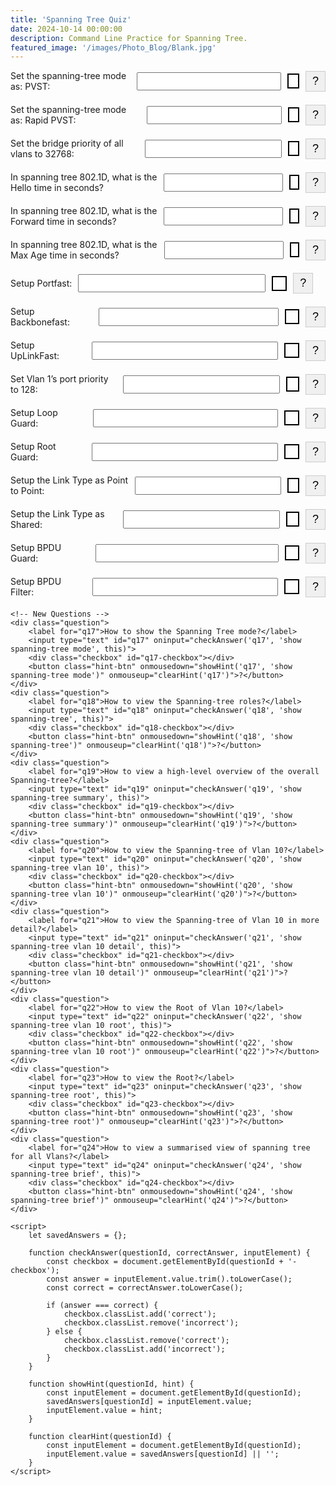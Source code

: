 ```yaml
---
title: 'Spanning Tree Quiz'
date: 2024-10-14 00:00:00
description: Command Line Practice for Spanning Tree.
featured_image: '/images/Photo_Blog/Blank.jpg'
---
```


<head>
    <style>
        .question {
            display: flex;
            align-items: center;
            margin-bottom: 20px;
        }
        .question label {
            margin-right: 10px;
        }
        .checkbox {
            width: 20px;
            height: 20px;
            border: 2px solid #000;
            margin-left: 10px;
        }
        .correct {
            background-color: green;
        }
        .incorrect {
            background-color: red;
        }
        input[type="text"] {
            padding: 5px;
            width: 300px;
        }
        .hint-btn {
            margin-left: 10px;
            font-size: 18px;
            background-color: #f0f0f0;
            border: 1px solid #ccc;
            padding: 5px 10px;
            cursor: pointer;
        }
        .hint-btn:active {
            background-color: #e0e0e0;
        }
    </style>
</head>
<body>
    <div class="question">
        <label for="q1">Set the spanning-tree mode as: PVST:</label>
        <input type="text" id="q1" oninput="checkAnswer('q1', 'spanning-tree mode pvst', this)">
        <div class="checkbox" id="q1-checkbox"></div>
        <button class="hint-btn" onmousedown="showHint('q1', 'spanning-tree mode pvst')" onmouseup="clearHint('q1')">?</button>
    </div>
    <div class="question">
        <label for="q2">Set the spanning-tree mode as: Rapid PVST:</label>
        <input type="text" id="q2" oninput="checkAnswer('q2', 'spanning-tree mode rapid-pvst', this)">
        <div class="checkbox" id="q2-checkbox"></div>
        <button class="hint-btn" onmousedown="showHint('q2', 'spanning-tree mode rapid-pvst')" onmouseup="clearHint('q2')">?</button>
    </div>
    <div class="question">
        <label for="q3">Set the bridge priority of all vlans to 32768:</label>
        <input type="text" id="q3" oninput="checkAnswer('q3', 'spanning-tree vlan 1-4094 priority 32768', this)">
        <div class="checkbox" id="q3-checkbox"></div>
        <button class="hint-btn" onmousedown="showHint('q3', 'spanning-tree vlan 1-4094 priority 32768')" onmouseup="clearHint('q3')">?</button>
    </div>
    <div class="question">
        <label for="q4">In spanning tree 802.1D, what is the Hello time in seconds?</label>
        <input type="text" id="q4" oninput="checkAnswer('q4', '2', this)">
        <div class="checkbox" id="q4-checkbox"></div>
        <button class="hint-btn" onmousedown="showHint('q4', '2')" onmouseup="clearHint('q4')">?</button>
    </div>
    <div class="question">
        <label for="q5">In spanning tree 802.1D, what is the Forward time in seconds?</label>
        <input type="text" id="q5" oninput="checkAnswer('q5', '15', this)">
        <div class="checkbox" id="q5-checkbox"></div>
        <button class="hint-btn" onmousedown="showHint('q5', '15')" onmouseup="clearHint('q5')">?</button>
    </div>
    <div class="question">
        <label for="q6">In spanning tree 802.1D, what is the Max Age time in seconds?</label>
        <input type="text" id="q6" oninput="checkAnswer('q6', '20', this)">
        <div class="checkbox" id="q6-checkbox"></div>
        <button class="hint-btn" onmousedown="showHint('q6', '20')" onmouseup="clearHint('q6')">?</button>
    </div>
    <div class="question">
        <label for="q7">Setup Portfast:</label>
        <input type="text" id="q7" oninput="checkAnswer('q7', 'spanning-tree portfast', this)">
        <div class="checkbox" id="q7-checkbox"></div>
        <button class="hint-btn" onmousedown="showHint('q7', 'spanning-tree portfast')" onmouseup="clearHint('q7')">?</button>
    </div>
    <div class="question">
        <label for="q8">Setup Backbonefast:</label>
        <input type="text" id="q8" oninput="checkAnswer('q8', 'spanning-tree backbonefast', this)">
        <div class="checkbox" id="q8-checkbox"></div>
        <button class="hint-btn" onmousedown="showHint('q8', 'spanning-tree backbonefast')" onmouseup="clearHint('q8')">?</button>
    </div>
    <div class="question">
        <label for="q9">Setup UpLinkFast:</label>
        <input type="text" id="q9" oninput="checkAnswer('q9', 'spanning-tree uplinkfast', this)">
        <div class="checkbox" id="q9-checkbox"></div>
        <button class="hint-btn" onmousedown="showHint('q9', 'spanning-tree uplinkfast')" onmouseup="clearHint('q9')">?</button>
    </div>
    <div class="question">
        <label for="q10">Set Vlan 1’s port priority to 128:</label>
        <input type="text" id="q10" oninput="checkAnswer('q10', 'spanning-tree vlan 1 port-priority 128', this)">
        <div class="checkbox" id="q10-checkbox"></div>
        <button class="hint-btn" onmousedown="showHint('q10', 'spanning-tree vlan 1 port-priority 128')" onmouseup="clearHint('q10')">?</button>
    </div>
    <div class="question">
        <label for="q11">Setup Loop Guard:</label>
        <input type="text" id="q11" oninput="checkAnswer('q11', 'spanning-tree guard loop', this)">
        <div class="checkbox" id="q11-checkbox"></div>
        <button class="hint-btn" onmousedown="showHint('q11', 'spanning-tree guard loop')" onmouseup="clearHint('q11')">?</button>
    </div>
    <div class="question">
        <label for="q12">Setup Root Guard:</label>
        <input type="text" id="q12" oninput="checkAnswer('q12', 'spanning-tree rootguard', this)">
        <div class="checkbox" id="q12-checkbox"></div>
        <button class="hint-btn" onmousedown="showHint('q12', 'spanning-tree rootguard')" onmouseup="clearHint('q12')">?</button>
    </div>
    <div class="question">
        <label for="q13">Setup the Link Type as Point to Point:</label>
        <input type="text" id="q13" oninput="checkAnswer('q13', 'spanning-tree link-type point-to-point', this)">
        <div class="checkbox" id="q13-checkbox"></div>
        <button class="hint-btn" onmousedown="showHint('q13', 'spanning-tree link-type point-to-point')" onmouseup="clearHint('q13')">?</button>
    </div>
    <div class="question">
        <label for="q14">Setup the Link Type as Shared:</label>
        <input type="text" id="q14" oninput="checkAnswer('q14', 'spanning-tree link-type shared', this)">
        <div class="checkbox" id="q14-checkbox"></div>
        <button class="hint-btn" onmousedown="showHint('q14', 'spanning-tree link-type shared')" onmouseup="clearHint('q14')">?</button>
    </div>
    <div class="question">
        <label for="q15">Setup BPDU Guard:</label>
        <input type="text" id="q15" oninput="checkAnswer('q15', 'spanning-tree bpduguard enable', this)">
        <div class="checkbox" id="q15-checkbox"></div>
        <button class="hint-btn" onmousedown="showHint('q15', 'spanning-tree bpduguard enable')" onmouseup="clearHint('q15')">?</button>
    </div>
    <div class="question">
        <label for="q16">Setup BPDU Filter:</label>
        <input type="text" id="q16" oninput="checkAnswer('q16', 'spanning-tree bpdufilter enable', this)">
        <div class="checkbox" id="q16-checkbox"></div>
        <button class="hint-btn" onmousedown="showHint('q16', 'spanning-tree bpdufilter enable')" onmouseup="clearHint('q16')">?</button>
    </div>

    <!-- New Questions -->
    <div class="question">
        <label for="q17">How to show the Spanning Tree mode?</label>
        <input type="text" id="q17" oninput="checkAnswer('q17', 'show spanning-tree mode', this)">
        <div class="checkbox" id="q17-checkbox"></div>
        <button class="hint-btn" onmousedown="showHint('q17', 'show spanning-tree mode')" onmouseup="clearHint('q17')">?</button>
    </div>
    <div class="question">
        <label for="q18">How to view the Spanning-tree roles?</label>
        <input type="text" id="q18" oninput="checkAnswer('q18', 'show spanning-tree', this)">
        <div class="checkbox" id="q18-checkbox"></div>
        <button class="hint-btn" onmousedown="showHint('q18', 'show spanning-tree')" onmouseup="clearHint('q18')">?</button>
    </div>
    <div class="question">
        <label for="q19">How to view a high-level overview of the overall Spanning-tree?</label>
        <input type="text" id="q19" oninput="checkAnswer('q19', 'show spanning-tree summary', this)">
        <div class="checkbox" id="q19-checkbox"></div>
        <button class="hint-btn" onmousedown="showHint('q19', 'show spanning-tree summary')" onmouseup="clearHint('q19')">?</button>
    </div>
    <div class="question">
        <label for="q20">How to view the Spanning-tree of Vlan 10?</label>
        <input type="text" id="q20" oninput="checkAnswer('q20', 'show spanning-tree vlan 10', this)">
        <div class="checkbox" id="q20-checkbox"></div>
        <button class="hint-btn" onmousedown="showHint('q20', 'show spanning-tree vlan 10')" onmouseup="clearHint('q20')">?</button>
    </div>
    <div class="question">
        <label for="q21">How to view the Spanning-tree of Vlan 10 in more detail?</label>
        <input type="text" id="q21" oninput="checkAnswer('q21', 'show spanning-tree vlan 10 detail', this)">
        <div class="checkbox" id="q21-checkbox"></div>
        <button class="hint-btn" onmousedown="showHint('q21', 'show spanning-tree vlan 10 detail')" onmouseup="clearHint('q21')">?</button>
    </div>
    <div class="question">
        <label for="q22">How to view the Root of Vlan 10?</label>
        <input type="text" id="q22" oninput="checkAnswer('q22', 'show spanning-tree vlan 10 root', this)">
        <div class="checkbox" id="q22-checkbox"></div>
        <button class="hint-btn" onmousedown="showHint('q22', 'show spanning-tree vlan 10 root')" onmouseup="clearHint('q22')">?</button>
    </div>
    <div class="question">
        <label for="q23">How to view the Root?</label>
        <input type="text" id="q23" oninput="checkAnswer('q23', 'show spanning-tree root', this)">
        <div class="checkbox" id="q23-checkbox"></div>
        <button class="hint-btn" onmousedown="showHint('q23', 'show spanning-tree root')" onmouseup="clearHint('q23')">?</button>
    </div>
    <div class="question">
        <label for="q24">How to view a summarised view of spanning tree for all Vlans?</label>
        <input type="text" id="q24" oninput="checkAnswer('q24', 'show spanning-tree brief', this)">
        <div class="checkbox" id="q24-checkbox"></div>
        <button class="hint-btn" onmousedown="showHint('q24', 'show spanning-tree brief')" onmouseup="clearHint('q24')">?</button>
    </div>

    <script>
        let savedAnswers = {};

        function checkAnswer(questionId, correctAnswer, inputElement) {
            const checkbox = document.getElementById(questionId + '-checkbox');
            const answer = inputElement.value.trim().toLowerCase();
            const correct = correctAnswer.toLowerCase();

            if (answer === correct) {
                checkbox.classList.add('correct');
                checkbox.classList.remove('incorrect');
            } else {
                checkbox.classList.remove('correct');
                checkbox.classList.add('incorrect');
            }
        }

        function showHint(questionId, hint) {
            const inputElement = document.getElementById(questionId);
            savedAnswers[questionId] = inputElement.value;
            inputElement.value = hint;
        }

        function clearHint(questionId) {
            const inputElement = document.getElementById(questionId);
            inputElement.value = savedAnswers[questionId] || '';
        }
    </script>

</body>
